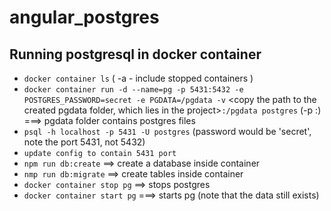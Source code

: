 # angular_postgres

Running postgresql in docker container
-------
- `docker container ls` ( -a - include stopped containers )
- `docker container run -d --name=pg -p 5431:5432 -e POSTGRES_PASSWORD=secret -e PGDATA=/pgdata -v` <copy the path to the created pgdata folder, which lies in the project>`:/pgdata postgres` (-p <host machine free port>:<container port>)
===> pgdata folder contains postgres files
- `psql -h localhost -p 5431 -U postgres` (password would be 'secret', note the port 5431, not 5432)
- `update config to contain 5431 port`
- `npm run db:create` ==> create a database inside container 
- `nmp run db:migrate` ==> create tables inside container
- `docker container stop pg` ==> stops postgres
- `docker container start pg` ===> starts pg (note that the data still exists)
  
  

